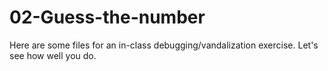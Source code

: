 # 02-Guess-the-number

Here are some files for an in-class debugging/vandalization exercise. Let's see how well you do.

